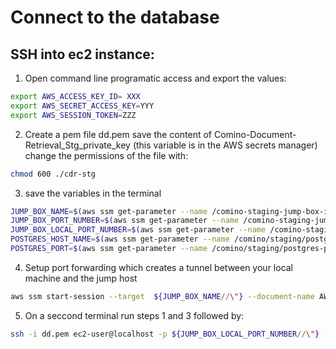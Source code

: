 # Connect to the database
## SSH into ec2 instance:
1. Open command line programatic access and export the values:
```sh
export AWS_ACCESS_KEY_ID= XXX
export AWS_SECRET_ACCESS_KEY=YYY
export AWS_SESSION_TOKEN=ZZZ
```
2. Create a pem file
dd.pem
save the content of Comino-Document-Retrieval_Stg_private_key (this variable is in the  AWS secrets manager)
change the permissions of the file with:
```sh
chmod 600 ./cdr-stg
```
3. save the variables in the terminal
```sh
JUMP_BOX_NAME=$(aws ssm get-parameter --name /comino-staging-jump-box-instance-name --query Parameter.Value)
JUMP_BOX_PORT_NUMBER=$(aws ssm get-parameter --name /comino-staging-jump-box-instance-port-number --query Parameter.Value)
JUMP_BOX_LOCAL_PORT_NUMBER=$(aws ssm get-parameter --name /comino-staging-jump-box-instance-local-port-number --query Parameter.Value)
POSTGRES_HOST_NAME=$(aws ssm get-parameter --name /comino/staging/postgres-hostname --query Parameter.Value)
POSTGRES_PORT=$(aws ssm get-parameter --name /comino/staging/postgres-port --query Parameter.Value)
```
4. Setup port forwarding which creates a tunnel between your local machine and the jump host
```sh
aws ssm start-session --target  ${JUMP_BOX_NAME//\"} --document-name AWS-StartPortForwardingSession --parameters '{"portNumber":["'${JUMP_BOX_PORT_NUMBER//\"}'"],"localPortNumber":["'${JUMP_BOX_LOCAL_PORT_NUMBER//\"}'"]}'
```


5. On a seccond terminal run steps 1 and 3 followed by:
```sh
ssh -i dd.pem ec2-user@localhost -p ${JUMP_BOX_LOCAL_PORT_NUMBER//\"} -N -L 9999:${POSTGRES_HOST_NAME//\"}:${POSTGRES_PORT//\"}
```

